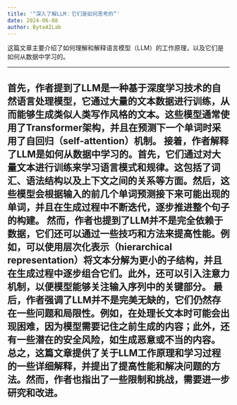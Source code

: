 ```yaml
---
title: '“深入了解LLM：它们是如何思考的”'
date: 2024-06-08
author: ByteAILab
---
```


这篇文章主要介绍了如何理解和解释语言模型（LLM）的工作原理，以及它们是如何从数据中学习的。


---
首先，作者提到了LLM是一种基于深度学习技术的自然语言处理模型，它通过大量的文本数据进行训练，从而能够生成类似人类写作风格的文本。这些模型通常使用了Transformer架构，并且在预测下一个单词时采用了自回归（self-attention）机制。
接着，作者解释了LLM是如何从数据中学习的。首先，它们通过对大量文本进行训练来学习语言模式和规律。这包括了词汇、语法结构以及上下文之间的关系等方面。然后，这些模型会根据输入的前几个单词预测接下来可能出现的单词，并且在生成过程中不断迭代，逐步推进整个句子的构建。
然而，作者也提到了LLM并不是完全依赖于数据，它们还可以通过一些技巧和方法来提高性能。例如，可以使用层次化表示（hierarchical representation）将文本分解为更小的子结构，并且在生成过程中逐步组合它们。此外，还可以引入注意力机制，以便模型能够关注输入序列中的关键部分。
最后，作者强调了LLM并不是完美无缺的，它们仍然存在一些问题和局限性。例如，在处理长文本时可能会出现困难，因为模型需要记住之前生成的内容；此外，还有一些潜在的安全风险，如生成恶意或不当的内容。
总之，这篇文章提供了关于LLM工作原理和学习过程的一些详细解释，并提出了提高性能和解决问题的方法。然而，作者也指出了一些限制和挑战，需要进一步研究和改进。
---

